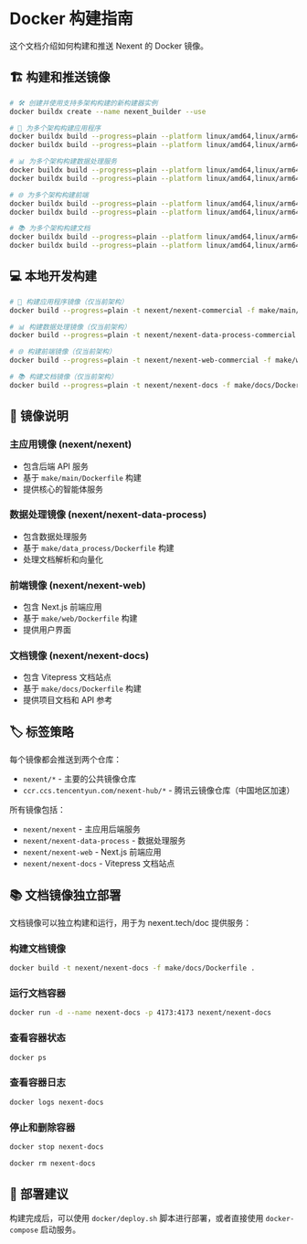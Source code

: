 # Docker 构建指南

这个文档介绍如何构建和推送 Nexent 的 Docker 镜像。

## 🏗️ 构建和推送镜像

```bash
# 🛠️ 创建并使用支持多架构构建的新构建器实例
docker buildx create --name nexent_builder --use

# 🚀 为多个架构构建应用程序
docker buildx build --progress=plain --platform linux/amd64,linux/arm64 -t nexent/nexent-commercial -f make/main/Dockerfile . --push
docker buildx build --progress=plain --platform linux/amd64,linux/arm64 -t ccr.ccs.tencentyun.com/nexent-hub/-commercial -f make/main/Dockerfile . --push

# 📊 为多个架构构建数据处理服务
docker buildx build --progress=plain --platform linux/amd64,linux/arm64 -t nexent/nexent-data-process-commercial -f make/data_process/Dockerfile . --push
docker buildx build --progress=plain --platform linux/amd64,linux/arm64 -t ccr.ccs.tencentyun.com/nexent-hub/nexent-data-process-commercial -f make/data_process/Dockerfile . --push

# 🌐 为多个架构构建前端
docker buildx build --progress=plain --platform linux/amd64,linux/arm64 -t nexent/nexent-web-commercial -f make/web/Dockerfile . --push
docker buildx build --progress=plain --platform linux/amd64,linux/arm64 -t ccr.ccs.tencentyun.com/nexent-hub/nexent-web-commercial -f make/web/Dockerfile . --push

# 📚 为多个架构构建文档
docker buildx build --progress=plain --platform linux/amd64,linux/arm64 -t nexent/nexent-docs -f make/docs/Dockerfile . --push
docker buildx build --progress=plain --platform linux/amd64,linux/arm64 -t ccr.ccs.tencentyun.com/nexent-hub/nexent-docs -f make/docs/Dockerfile . --push
```

## 💻 本地开发构建

```bash
# 🚀 构建应用程序镜像（仅当前架构）
docker build --progress=plain -t nexent/nexent-commercial -f make/main/Dockerfile .

# 📊 构建数据处理镜像（仅当前架构）
docker build --progress=plain -t nexent/nexent-data-process-commercial -f make/data_process/Dockerfile .

# 🌐 构建前端镜像（仅当前架构）
docker build --progress=plain -t nexent/nexent-web-commercial -f make/web/Dockerfile .

# 📚 构建文档镜像（仅当前架构）
docker build --progress=plain -t nexent/nexent-docs -f make/docs/Dockerfile .
```

## 🔧 镜像说明

### 主应用镜像 (nexent/nexent)
- 包含后端 API 服务
- 基于 `make/main/Dockerfile` 构建
- 提供核心的智能体服务

### 数据处理镜像 (nexent/nexent-data-process)
- 包含数据处理服务
- 基于 `make/data_process/Dockerfile` 构建
- 处理文档解析和向量化

### 前端镜像 (nexent/nexent-web)
- 包含 Next.js 前端应用
- 基于 `make/web/Dockerfile` 构建
- 提供用户界面

### 文档镜像 (nexent/nexent-docs)
- 包含 Vitepress 文档站点
- 基于 `make/docs/Dockerfile` 构建
- 提供项目文档和 API 参考

## 🏷️ 标签策略

每个镜像都会推送到两个仓库：
- `nexent/*` - 主要的公共镜像仓库
- `ccr.ccs.tencentyun.com/nexent-hub/*` - 腾讯云镜像仓库（中国地区加速）

所有镜像包括：
- `nexent/nexent` - 主应用后端服务
- `nexent/nexent-data-process` - 数据处理服务  
- `nexent/nexent-web` - Next.js 前端应用
- `nexent/nexent-docs` - Vitepress 文档站点

## 📚 文档镜像独立部署

文档镜像可以独立构建和运行，用于为 nexent.tech/doc 提供服务：

### 构建文档镜像

```bash
docker build -t nexent/nexent-docs -f make/docs/Dockerfile .
```

### 运行文档容器

```bash
docker run -d --name nexent-docs -p 4173:4173 nexent/nexent-docs
```

### 查看容器状态

```bash
docker ps
```

### 查看容器日志

```bash
docker logs nexent-docs
```

### 停止和删除容器

```bash
docker stop nexent-docs
```

```bash
docker rm nexent-docs
```

## 🚀 部署建议

构建完成后，可以使用 `docker/deploy.sh` 脚本进行部署，或者直接使用 `docker-compose` 启动服务。